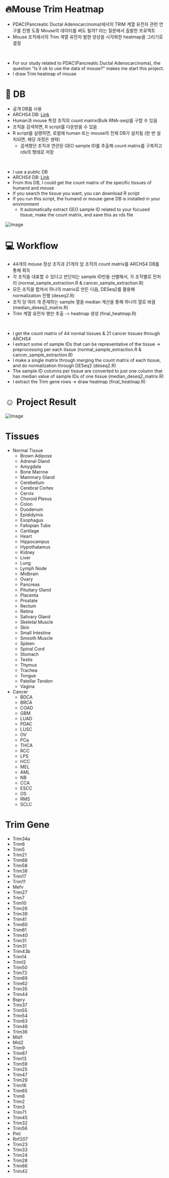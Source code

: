 # 🔥Mouse Trim Heatmap
* PDAC(Pancreatic Ductal Adenocarcinoma)에서의 TRIM 계열 유전자 관련 연구를 진행 도중 Mouse의 데이터를 써도 될까? 라는 질문에서 출발한 프로젝트
* Mouse 조직에서의 Trim 계열 유전자 발현 양상을 시각화한 heatmap을 그리기로 결정

<br>

* For our study related to PDAC(Pancreatic Ductal Adenocarcinoma), the question "Is it ok to use the data of mouse?" makes me start this project.
* I draw Trim heatmap of mouse

# 💾 DB
* 공개 DB를 사용
* ARCHS4 DB: [Link](https://maayanlab.cloud/archs4/)
* Human과 mouse 특정 조직의 count matrix(Bulk RNA-seq)를 구할 수 있음
* 조직을 검색하면, R script를 다운받을 수 있음
* R script를 실행하면, 로컬에 human 또는 mouse의 전체 DB가 설치됨 (한 번 설치되면, 해당 과정은 생략)
    * 검색했던 조직과 연관된 GEO sample ID를 추출해 count matrix를 구축하고 rds의 형태로 저장

<br>

* I use a public DB
* ARCHS4 DB: [Link](https://maayanlab.cloud/archs4/)
* From this DB, I could get the count matrix of the specific tissues of humand and mouse
* If you search the tissue you want, you can download R script
* If you run this script, the humand or mouse gene DB is installed in your environment
    * It automatically extract GEO sample ID related to your focused tissue, make the count matrix, and save this as rds file

![Image](https://github.com/user-attachments/assets/7a4e5e8a-5b2f-4a00-bef9-c7b08e259173)

# 💻 Workflow
* 44개의 mouse 정상 조직과 21개의 암 조직의 count matrix를 ARCHS4 DB를 통해 획득
* 각 조직을 대표할 수 있다고 판단되는 sample ID만을 선별해서, 각 조직별로 전처리 (normal_sample_extraction.R & cancer_sample_extraction.R)
* 모든 조직을 합쳐서 하나의 matrix로 만든 다음, DESeq2를 활용해 normalization 진행 (deseq2.R)
* 조직 당 여러 개 존재하는 sample 열을 median 계산을 통해 하나의 열로 바꿈 (median_deseq2_matrix.R)
* Trim 계열 유전자 행만 추출 -> heatmap 생성 (final_heatmap.R)

<br>

* I get the count matrix of 44 normal tissues & 21 cancer tissues through ARCHS4
* I extract some of sample IDs that can be representative of the tissue -> preprocessing per each tissue (normal_sample_extraction.R & cancer_sample_extraction.R)
* I make a single matrix through merging the count matrix of each tissue, and do normalization through DESeq2 (deseq2.R)
* The sample ID columns per tissue are converted to just one column that has median value of sample IDs of one tissue (median_deseq2_matrix.R)
* I extract the Trim gene rows -> draw heatmap (final_heatmap.R)

# ☺️ Project Result

![Image](https://github.com/user-attachments/assets/89f8faa6-5b95-4f4c-bebe-62ce4e41f72f)



# Tissues
* Normal Tissue
    * Brown Adipose
    * Adrenal Gland
    * Amygdala
    * Bone Marrow
    * Mammary Gland
    * Cerebellum
    * Cerebral Cortex
    * Cervix
    * Choroid Plexus
    * Colon
    * Duodenum
    * Epididymis
    * Esophagus
    * Fallopian Tube
    * Cartilage
    * Heart
    * Hippocampus
    * Hypothalamus
    * Kidney
    * Liver
    * Lung
    * Lymph Node
    * Midbrain
    * Ovary
    * Pancreas
    * Pituitary Gland
    * Placenta
    * Prostate
    * Rectum
    * Retina
    * Salivary Gland
    * Skeletal Muscle
    * Skin
    * Small Intestine
    * Smooth Muscle
    * Spleen
    * Spinal Cord
    * Stomach
    * Testis
    * Thymus
    * Trachea
    * Tongue
    * Patellar Tendon
    * Vagina
* Cancer
    * BDCA
    * BRCA
    * COAD
    * GBM
    * LUAD
    * PDAC
    * LUSC
    * OV
    * PCa
    * THCA
    * RCC
    * LPS
    * HCC
    * MEL
    * AML
    * NB
    * CCA
    * ESCC
    * OS
    * RMS
    * SCLC

# Trim Gene
* Trim34a
* Trim6
* Trim5
* Trim21
* Trim68
* Trim58
* Trim38
* Trim17
* Trim11
* Mefv
* Trim27
* Trim7
* Trim10
* Trim26
* Trim39
* Trim41
* Trim60
* Trim61
* Trim40
* Trim31
* Trim31
* Trim43b
* Trim14
* Triml2
* Trim50
* Trim72
* Trim69
* Trim62
* Trim35
* Trim44
* Bspry
* Trim37
* Trim55
* Trim54
* Trim63
* Trim46
* Trim36
* Mid1
* Mid2
* Trim9
* Trim67
* Trim13
* Trim59
* Trim25
* Trim47
* Trim29
* Trim16
* Trim65
* Trim8
* Trim2
* Trim3
* Trim71
* Trim45
* Trim32
* Trim56
* Pml
* Rnf207
* Trim23
* Trim33
* Trim24
* Trim28
* Trim66
* Trim42






